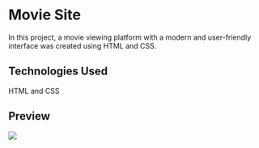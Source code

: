 <h1> Movie Site </h1>

In this project, a movie viewing platform with a modern and user-friendly interface was created using HTML and CSS.

<h2> Technologies Used </h2>

HTML and CSS

<h2> Preview </h2>

![](ekran.gif)

